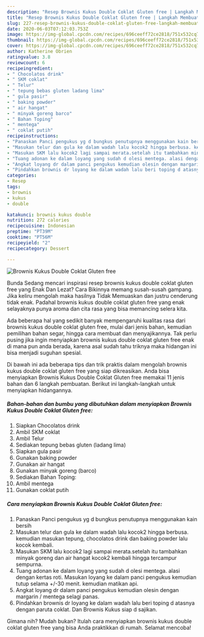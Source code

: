 ```yaml
---
description: "Resep Brownis Kukus Double Coklat Gluten free | Langkah Membuat Brownis Kukus Double Coklat Gluten free Yang Enak dan Simpel"
title: "Resep Brownis Kukus Double Coklat Gluten free | Langkah Membuat Brownis Kukus Double Coklat Gluten free Yang Enak dan Simpel"
slug: 227-resep-brownis-kukus-double-coklat-gluten-free-langkah-membuat-brownis-kukus-double-coklat-gluten-free-yang-enak-dan-simpel
date: 2020-06-03T07:12:03.753Z
image: https://img-global.cpcdn.com/recipes/696ceeff72ce2818/751x532cq70/brownis-kukus-double-coklat-gluten-free-foto-resep-utama.jpg
thumbnail: https://img-global.cpcdn.com/recipes/696ceeff72ce2818/751x532cq70/brownis-kukus-double-coklat-gluten-free-foto-resep-utama.jpg
cover: https://img-global.cpcdn.com/recipes/696ceeff72ce2818/751x532cq70/brownis-kukus-double-coklat-gluten-free-foto-resep-utama.jpg
author: Katherine Obrien
ratingvalue: 3.8
reviewcount: 6
recipeingredient:
- " Chocolatos drink"
- " SKM coklat"
- " Telur"
- " tepung bebas gluten ladang lima"
- " gula pasir"
- " baking powder"
- " air hangat"
- " minyak goreng barco"
- " Bahan Toping"
- " mentega"
- " coklat putih"
recipeinstructions:
- "Panaskan Panci pengukus yg d bungkus penutupnya menggunakan kain bersih"
- "Masukan telur dan gula ke dalam wadah lalu kocok2 hingga berbusa. kemudian masukan tepung, chocolatos drink dan baking powder lalu kocok kembali."
- "Masukan SKM lalu kocok2 lagi sampai merata.setelah itu tambahkan minyak goreng dan air hangat kocok2 kembali hingga tercampur sempurna."
- "Tuang adonan ke dalam loyang yang sudah d olesi mentega. alasi dengan kertas roti. Masukan loyang ke dalam panci pengukus kemudian tutup selama +/-30 menit. kemudian matikan api."
- "Angkat loyang dr dalam panci pengukus kemudian olesin dengan margarin / mentega selagi panas."
- "Pindahkan brownis dr loyang ke dalam wadah lalu beri toping d atasnya dengan paruta coklat. Dan Brownis Kukus siap d sajikan."
categories:
- Resep
tags:
- brownis
- kukus
- double

katakunci: brownis kukus double 
nutrition: 272 calories
recipecuisine: Indonesian
preptime: "PT39M"
cooktime: "PT56M"
recipeyield: "2"
recipecategory: Dessert

---
```



![Brownis Kukus Double Coklat Gluten free](https://img-global.cpcdn.com/recipes/696ceeff72ce2818/751x532cq70/brownis-kukus-double-coklat-gluten-free-foto-resep-utama.jpg)

Bunda Sedang mencari inspirasi resep brownis kukus double coklat gluten free yang Enak Dan Lezat? Cara Bikinnya memang susah-susah gampang. Jika keliru mengolah maka hasilnya Tidak Memuaskan dan justru cenderung tidak enak. Padahal brownis kukus double coklat gluten free yang enak selayaknya punya aroma dan cita rasa yang bisa memancing selera kita.

Ada beberapa hal yang sedikit banyak mempengaruhi kualitas rasa dari brownis kukus double coklat gluten free, mulai dari jenis bahan, kemudian pemilihan bahan segar, hingga cara membuat dan menyajikannya. Tak perlu pusing jika ingin menyiapkan brownis kukus double coklat gluten free enak di mana pun anda berada, karena asal sudah tahu triknya maka hidangan ini bisa menjadi suguhan spesial.




Di bawah ini ada beberapa tips dan trik praktis dalam mengolah brownis kukus double coklat gluten free yang siap dikreasikan. Anda bisa menyiapkan Brownis Kukus Double Coklat Gluten free memakai 11 jenis bahan dan 6 langkah pembuatan. Berikut ini langkah-langkah untuk menyiapkan hidangannya.

<!--inarticleads1-->

##### Bahan-bahan dan bumbu yang dibutuhkan dalam menyiapkan Brownis Kukus Double Coklat Gluten free:

1. Siapkan  Chocolatos drink
1. Ambil  SKM coklat
1. Ambil  Telur
1. Sediakan  tepung bebas gluten (ladang lima)
1. Siapkan  gula pasir
1. Gunakan  baking powder
1. Gunakan  air hangat
1. Gunakan  minyak goreng (barco)
1. Sediakan  Bahan Toping:
1. Ambil  mentega
1. Gunakan  coklat putih




<!--inarticleads2-->

##### Cara menyiapkan Brownis Kukus Double Coklat Gluten free:

1. Panaskan Panci pengukus yg d bungkus penutupnya menggunakan kain bersih
1. Masukan telur dan gula ke dalam wadah lalu kocok2 hingga berbusa. kemudian masukan tepung, chocolatos drink dan baking powder lalu kocok kembali.
1. Masukan SKM lalu kocok2 lagi sampai merata.setelah itu tambahkan minyak goreng dan air hangat kocok2 kembali hingga tercampur sempurna.
1. Tuang adonan ke dalam loyang yang sudah d olesi mentega. alasi dengan kertas roti. Masukan loyang ke dalam panci pengukus kemudian tutup selama +/-30 menit. kemudian matikan api.
1. Angkat loyang dr dalam panci pengukus kemudian olesin dengan margarin / mentega selagi panas.
1. Pindahkan brownis dr loyang ke dalam wadah lalu beri toping d atasnya dengan paruta coklat. Dan Brownis Kukus siap d sajikan.




Gimana nih? Mudah bukan? Itulah cara menyiapkan brownis kukus double coklat gluten free yang bisa Anda praktikkan di rumah. Selamat mencoba!
